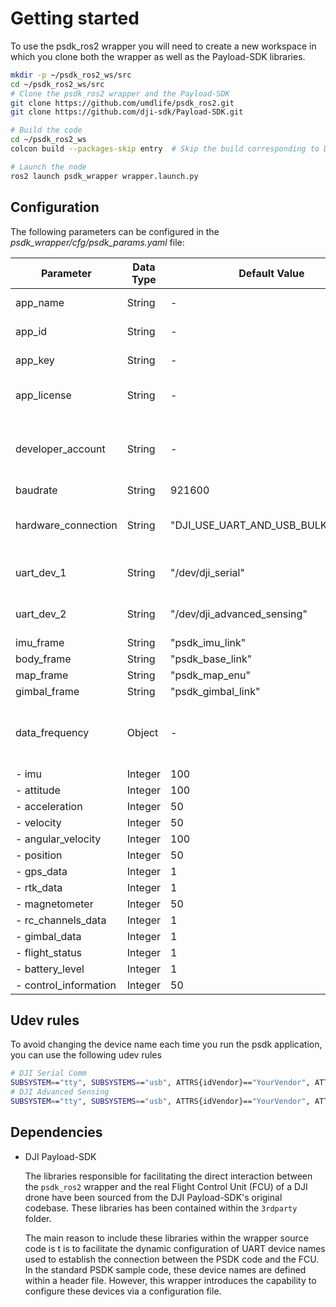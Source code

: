  # Getting started

To use the psdk_ros2 wrapper you will need to create a new workspace in which you clone both the wrapper as well as the Payload-SDK libraries. 

```bash
mkdir -p ~/psdk_ros2_ws/src
cd ~/psdk_ros2_ws/src
# Clone the psdk_ros2 wrapper and the Payload-SDK 
git clone https://github.com/umdlife/psdk_ros2.git
git clone https://github.com/dji-sdk/Payload-SDK.git

# Build the code
cd ~/psdk_ros2_ws
colcon build --packages-skip entry	# Skip the build corresponding to DJI PSDK sample code

# Launch the node
ros2 launch psdk_wrapper wrapper.launch.py

```



## Configuration

The following parameters can be configured in the *psdk_wrapper/cfg/psdk_params.yaml* file:

| Parameter             | Data Type | Default Value                      | Comments                                    |
| --------------------- | --------- | ---------------------------------- | ------------------------------------------- |
| app_name              | String    | -                                  | Add your App name                           |
| app_id                | String    | -                                  | Add your App id                             |
| app_key               | String    | -                                  | Add your App key                            |
| app_license           | String    | -                                  | Add your App license                        |
| developer_account     | String    | -                                  | Add your developer account (not mandatory)  |
| baudrate              | String    | 921600                             | -                                           |
| hardware_connection   | String    | "DJI_USE_UART_AND_USB_BULK_DEVICE" | Depends on your connection method           |
| uart_dev_1            | String    | "/dev/dji_serial"                  | As defined in udev rules                    |
| uart_dev_2            | String    | "/dev/dji_advanced_sensing"        | As defined in udev rules                    |
| imu_frame             | String    | "psdk_imu_link"                    | -                                           |
| body_frame            | String    | "psdk_base_link"                   | -                                           |
| map_frame             | String    | "psdk_map_enu"                     | -                                           |
| gimbal_frame          | String    | "psdk_gimbal_link"                 | -                                           |
| data_frequency        | Object    | -                                  | Options are: 1, 5, 10, 50, 100, 200, 400 Hz |
| - imu                 | Integer   | 100                                | -                                           |
| - attitude            | Integer   | 100                                | -                                           |
| - acceleration        | Integer   | 50                                 | -                                           |
| - velocity            | Integer   | 50                                 | -                                           |
| - angular_velocity    | Integer   | 100                                | -                                           |
| - position            | Integer   | 50                                 | -                                           |
| - gps_data            | Integer   | 1                                  | -                                           |
| - rtk_data            | Integer   | 1                                  | -                                           |
| - magnetometer        | Integer   | 50                                 | -                                           |
| - rc_channels_data    | Integer   | 1                                  | -                                           |
| - gimbal_data         | Integer   | 1                                  | -                                           |
| - flight_status       | Integer   | 1                                  | -                                           |
| - battery_level       | Integer   | 1                                  | -                                           |
| - control_information | Integer   | 50                                 | -                                           |



## Udev rules

To avoid changing the device name each time you run the psdk application, you can use the following udev rules

```bash
# DJI Serial Comm
SUBSYSTEM=="tty", SUBSYSTEMS=="usb", ATTRS{idVendor}=="YourVendor", ATTRS{idProduct}=="YourProduct", MODE="0666", SYMLINK+="dji_serial"
# DJI Advanced Sensing
SUBSYSTEM=="tty", SUBSYSTEMS=="usb", ATTRS{idVendor}=="YourVendor", ATTRS{idProduct}=="YourProduct", MODE="0666", SYMLINK+="dji_advanced_sensing"
```



## Dependencies 

* DJI Payload-SDK

  The libraries responsible for facilitating the direct interaction between the `psdk_ros2` wrapper and the real Flight Control Unit (FCU) of a DJI drone have been sourced from the DJI Payload-SDK's original codebase.  These libraries has been contained within the `3rdparty` folder. 

  The main reason to include these libraries within the wrapper source code is t is to facilitate the dynamic configuration of UART device names used to establish the connection between the PSDK code and the FCU.  In the standard PSDK sample code, these device names are defined within a header file. However, this wrapper introduces the capability to configure these devices via a configuration file.



# 